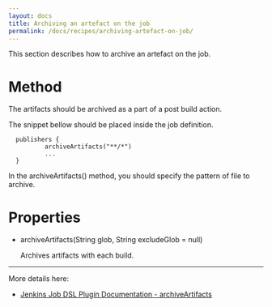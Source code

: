 ```yaml
---
layout: docs
title: Archiving an artefact on the job
permalink: /docs/recipes/archiving-artefact-on-job/
---
```


This section describes how to archive an artefact on the job.

# Method

The artifacts should be archived as a part of a post build action.

The snippet bellow should be placed inside the job definition.

```
  publishers {
          archiveArtifacts("**/*")
          ...
  }
```

In the archiveArtifacts() method, you should specify the pattern of file to archive.

# Properties

- archiveArtifacts(String glob, String excludeGlob = null)

  Archives artifacts with each build.

---

More details here:

- [Jenkins Job DSL Plugin Documentation - archiveArtifacts](https://jenkinsci.github.io/job-dsl-plugin/#method/javaposse.jobdsl.dsl.helpers.publisher.PublisherContext.archiveArtifacts)






